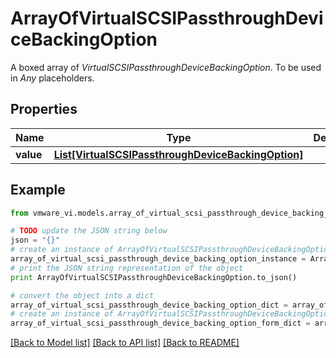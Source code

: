 # ArrayOfVirtualSCSIPassthroughDeviceBackingOption

A boxed array of *VirtualSCSIPassthroughDeviceBackingOption*. To be used in *Any* placeholders. 

## Properties
Name | Type | Description | Notes
------------ | ------------- | ------------- | -------------
**value** | [**List[VirtualSCSIPassthroughDeviceBackingOption]**](VirtualSCSIPassthroughDeviceBackingOption.md) |  | 

## Example

```python
from vmware_vi.models.array_of_virtual_scsi_passthrough_device_backing_option import ArrayOfVirtualSCSIPassthroughDeviceBackingOption

# TODO update the JSON string below
json = "{}"
# create an instance of ArrayOfVirtualSCSIPassthroughDeviceBackingOption from a JSON string
array_of_virtual_scsi_passthrough_device_backing_option_instance = ArrayOfVirtualSCSIPassthroughDeviceBackingOption.from_json(json)
# print the JSON string representation of the object
print ArrayOfVirtualSCSIPassthroughDeviceBackingOption.to_json()

# convert the object into a dict
array_of_virtual_scsi_passthrough_device_backing_option_dict = array_of_virtual_scsi_passthrough_device_backing_option_instance.to_dict()
# create an instance of ArrayOfVirtualSCSIPassthroughDeviceBackingOption from a dict
array_of_virtual_scsi_passthrough_device_backing_option_form_dict = array_of_virtual_scsi_passthrough_device_backing_option.from_dict(array_of_virtual_scsi_passthrough_device_backing_option_dict)
```
[[Back to Model list]](../README.md#documentation-for-models) [[Back to API list]](../README.md#documentation-for-api-endpoints) [[Back to README]](../README.md)


